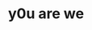 ---
published: true
img: /media/you-are-we-are-happy-together.jpeg
img-name: y0u are we
medium: watercolor, ink, gouache
title: y0u are we
---